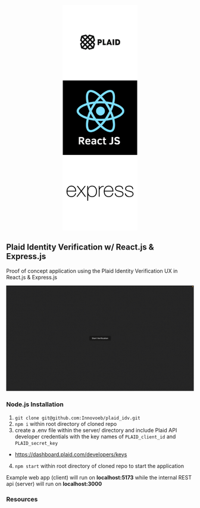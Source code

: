 <div style="text-align: center">
  <img src="pics/plaid-bg1x.jpg" alt="plaid logo" style="width: 200px; height: 200px; object-fit: cover; margin: 0 50px; display: inline-block;">
  <img src="pics/react.png" alt="react logo" style="width: 200px; height: 200px; object-fit: cover; margin: 0 50px; display: inline-block;">
  <img src="pics/express.png" alt="express logo" style="width: 200px; height: 200px; object-fit: cover; margin: 0 50px; display: inline-block;">
</div>

## Plaid Identity Verification w/ React.js & Express.js
Proof of concept application using the Plaid Identity Verification UX in React.js & Express.js

![Alt text for the GIF](pics/plaid-idv.gif)

### Node.js Installation
1. `git clone git@github.com:Innovoeb/plaid_idv.git`
2. `npm i` within root directory of cloned repo 
3. create a .env file within the server/ directory and include Plaid API developer credentials with the key names of `PLAID_client_id` and `PLAID_secret_key`
- https://dashboard.plaid.com/developers/keys 
4. `npm start` within root directory of cloned repo to start the application

Example web app (client) will run on **localhost:5173** while the internal REST api (server) will run on **localhost:3000**



### Resources
